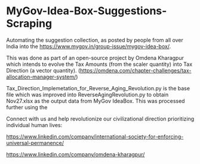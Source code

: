 # MyGov-Idea-Box-Suggestions-Scraping


Automating the suggestion collection, as posted by people from all over India into the https://www.mygov.in/group-issue/mygov-idea-box/.

This was done as part of an open-source project by Omdena Kharagpur which intends to evolve the Tax Amounts (from the scaler quantity) into Tax Direction (a vector quantity).
(https://omdena.com/chapter-challenges/tax-allocation-manager-system/)

Tax_Direction_Implemetation_for_Reverse_Aging_Revolution.py is the base file which was improved into ReverseAgingRevolution.py to obtain Nov27.xlsx as the output data from MyGov IdeaBox. This was processed further using the 

Connect with us and help revolutionize our civilizational direction prioritizing individual human lives:

https://www.linkedin.com/company/international-society-for-enforcing-universal-permanence/

https://www.linkedin.com/company/omdena-kharagpur/
